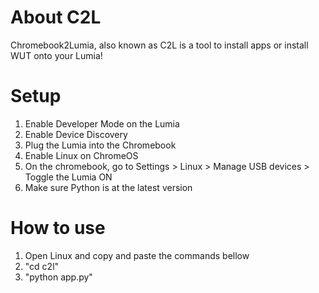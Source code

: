 # About C2L
Chromebook2Lumia, also known as C2L is a tool to install apps or install WUT onto your Lumia!

# Setup
1. Enable Developer Mode on the Lumia
2. Enable Device Discovery
3. Plug the Lumia into the Chromebook
4. Enable Linux on ChromeOS
5. On the chromebook, go to Settings > Linux > Manage USB devices > Toggle the Lumia ON
6. Make sure Python is at the latest version

# How to use
1. Open Linux and copy and paste the commands bellow
2. "cd c2l"
3. "python app.py"
